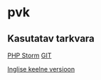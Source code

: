 # pvk
## Kasutatav tarkvara

[PHP Storm](https://www.jetbrains.com/)
[GIT](https://www.git.com/)

[Inglise keelne versioon](https://github.com/kelvinjaska/pvk/blob/master/REAME.en.md)